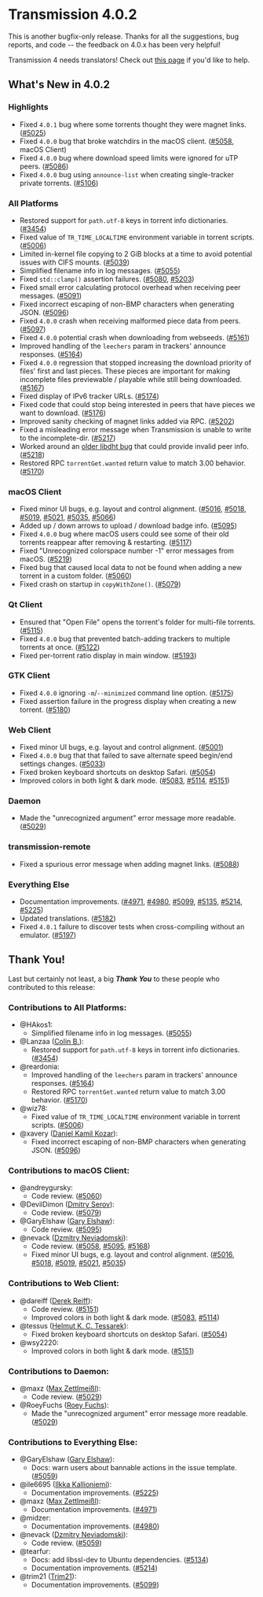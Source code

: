 # Transmission 4.0.2

This is another bugfix-only release. Thanks for all the suggestions, bug reports, and code -- the feedback on 4.0.x has been very helpful!

Transmission 4 needs translators! Check out [this page](https://github.com/transmission/transmission/blob/main/docs/Translating.md) if you'd like to help.


## What's New in 4.0.2

### Highlights

* Fixed `4.0.1` bug where some torrents thought they were magnet links. ([#5025](https://github.com/transmission/transmission/pull/5025))
* Fixed `4.0.0` bug that broke watchdirs in the macOS client. ([#5058](https://github.com/transmission/transmission/pull/5058), macOS Client)
* Fixed `4.0.0` bug where download speed limits were ignored for uTP peers. ([#5086](https://github.com/transmission/transmission/pull/5086))
* Fixed `4.0.0` bug using `announce-list` when creating single-tracker private torrents. ([#5106](https://github.com/transmission/transmission/pull/5106))

### All Platforms

* Restored support for `path.utf-8` keys in torrent info dictionaries. ([#3454](https://github.com/transmission/transmission/pull/3454))
* Fixed value of `TR_TIME_LOCALTIME` environment variable in torrent scripts. ([#5006](https://github.com/transmission/transmission/pull/5006))
* Limited in-kernel file copying to 2 GiB blocks at a time to avoid potential issues with CIFS mounts. ([#5039](https://github.com/transmission/transmission/pull/5039))
* Simplified filename info in log messages. ([#5055](https://github.com/transmission/transmission/pull/5055))
* Fixed `std::clamp()` assertion failures. ([#5080](https://github.com/transmission/transmission/pull/5080), [#5203](https://github.com/transmission/transmission/pull/5203))
* Fixed small error calculating protocol overhead when receiving peer messages. ([#5091](https://github.com/transmission/transmission/pull/5091))
* Fixed incorrect escaping of non-BMP characters when generating JSON. ([#5096](https://github.com/transmission/transmission/pull/5096))
* Fixed `4.0.0` crash when receiving malformed piece data from peers. ([#5097](https://github.com/transmission/transmission/pull/5097))
* Fixed `4.0.0` potential crash when downloading from webseeds. ([#5161](https://github.com/transmission/transmission/pull/5161))
* Improved handling of the `leechers` param in trackers' announce responses. ([#5164](https://github.com/transmission/transmission/pull/5164))
* Fixed `4.0.0` regression that stopped increasing the download priority of files' first and last pieces. These pieces are important for making incomplete files previewable / playable while still being downloaded. ([#5167](https://github.com/transmission/transmission/pull/5167))
* Fixed display of IPv6 tracker URLs. ([#5174](https://github.com/transmission/transmission/pull/5174))
* Fixed code that could stop being interested in peers that have pieces we want to download. ([#5176](https://github.com/transmission/transmission/pull/5176))
* Improved sanity checking of magnet links added via RPC. ([#5202](https://github.com/transmission/transmission/pull/5202))
* Fixed a misleading error message when Transmission is unable to write to the incomplete-dir. ([#5217](https://github.com/transmission/transmission/pull/5217))
* Worked around an [older libdht bug](https://github.com/jech/dht/issues/29) that could provide invalid peer info. ([#5218](https://github.com/transmission/transmission/pull/5218))
* Restored RPC `torrentGet.wanted` return value to match 3.00 behavior. ([#5170](https://github.com/transmission/transmission/pull/5170))

### macOS Client

* Fixed minor UI bugs, e.g. layout and control alignment. ([#5016](https://github.com/transmission/transmission/pull/5016), [#5018](https://github.com/transmission/transmission/pull/5018), [#5019](https://github.com/transmission/transmission/pull/5019), [#5021](https://github.com/transmission/transmission/pull/5021), [#5035](https://github.com/transmission/transmission/pull/5035), [#5066](https://github.com/transmission/transmission/pull/5066))
* Added up / down arrows to upload / download badge info. ([#5095](https://github.com/transmission/transmission/pull/5095))
* Fixed `4.0.0` bug where macOS users could see some of their old torrents reappear after removing & restarting. ([#5117](https://github.com/transmission/transmission/pull/5117))
* Fixed "Unrecognized colorspace number -1" error messages from macOS. ([#5219](https://github.com/transmission/transmission/pull/5219))
* Fixed bug that caused local data to not be found when adding a new torrent in a custom folder. ([#5060](https://github.com/transmission/transmission/pull/5060))
* Fixed crash on startup in `copyWithZone()`. ([#5079](https://github.com/transmission/transmission/pull/5079))

### Qt Client

* Ensured that "Open File" opens the torrent's folder for multi-file torrents. ([#5115](https://github.com/transmission/transmission/pull/5115))
* Fixed `4.0.0` bug that prevented batch-adding trackers to multiple torrents at once. ([#5122](https://github.com/transmission/transmission/pull/5122))
* Fixed per-torrent ratio display in main window. ([#5193](https://github.com/transmission/transmission/pull/5193))

### GTK Client

* Fixed `4.0.0` ignoring `-m`/`--minimized` command line option. ([#5175](https://github.com/transmission/transmission/pull/5175))
* Fixed assertion failure in the progress display when creating a new torrent. ([#5180](https://github.com/transmission/transmission/pull/5180))

### Web Client

* Fixed minor UI bugs, e.g. layout and control alignment. ([#5001](https://github.com/transmission/transmission/pull/5001))
* Fixed `4.0.0` bug that that failed to save alternate speed begin/end settings changes. ([#5033](https://github.com/transmission/transmission/pull/5033))
* Fixed broken keyboard shortcuts on desktop Safari. ([#5054](https://github.com/transmission/transmission/pull/5054))
* Improved colors in both light & dark mode. ([#5083](https://github.com/transmission/transmission/pull/5083), [#5114](https://github.com/transmission/transmission/pull/5114), [#5151](https://github.com/transmission/transmission/pull/5151))

### Daemon

* Made the "unrecognized argument" error message more readable. ([#5029](https://github.com/transmission/transmission/pull/5029))

### transmission-remote

* Fixed a spurious error message when adding magnet links. ([#5088](https://github.com/transmission/transmission/pull/5088))

### Everything Else

* Documentation improvements. ([#4971](https://github.com/transmission/transmission/pull/4971), [#4980](https://github.com/transmission/transmission/pull/4980), [#5099](https://github.com/transmission/transmission/pull/5099), [#5135](https://github.com/transmission/transmission/pull/5135), [#5214](https://github.com/transmission/transmission/pull/5214), [#5225](https://github.com/transmission/transmission/pull/5225))
* Updated translations. ([#5182](https://github.com/transmission/transmission/pull/5182))
* Fixed `4.0.1` failure to discover tests when cross-compiling without an emulator. ([#5197](https://github.com/transmission/transmission/pull/5197))

## Thank You!

Last but certainly not least, a big ***Thank You*** to these people who contributed to this release:

### Contributions to All Platforms:

* @HAkos1:
  * Simplified filename info in log messages. ([#5055](https://github.com/transmission/transmission/pull/5055))
* @Lanzaa ([Colin B.](https://github.com/Lanzaa)):
  * Restored support for `path.utf-8` keys in torrent info dictionaries. ([#3454](https://github.com/transmission/transmission/pull/3454))
* @reardonia:
  * Improved handling of the `leechers` param in trackers' announce responses. ([#5164](https://github.com/transmission/transmission/pull/5164))
  * Restored RPC `torrentGet.wanted` return value to match 3.00 behavior. ([#5170](https://github.com/transmission/transmission/pull/5170))
* @wiz78:
  * Fixed value of `TR_TIME_LOCALTIME` environment variable in torrent scripts. ([#5006](https://github.com/transmission/transmission/pull/5006))
* @xavery ([Daniel Kamil Kozar](https://github.com/xavery)):
  * Fixed incorrect escaping of non-BMP characters when generating JSON. ([#5096](https://github.com/transmission/transmission/pull/5096))

### Contributions to macOS Client:

* @andreygursky:
  * Code review. ([#5060](https://github.com/transmission/transmission/pull/5060))
* @DevilDimon ([Dmitry Serov](https://github.com/DevilDimon)):
  * Code review. ([#5079](https://github.com/transmission/transmission/pull/5079))
* @GaryElshaw ([Gary Elshaw](https://github.com/GaryElshaw)):
  * Code review. ([#5095](https://github.com/transmission/transmission/pull/5095))
* @nevack ([Dzmitry Neviadomski](https://github.com/nevack)):
  * Code review. ([#5058](https://github.com/transmission/transmission/pull/5058), [#5095](https://github.com/transmission/transmission/pull/5095), [#5168](https://github.com/transmission/transmission/pull/5168))
  * Fixed minor UI bugs, e.g. layout and control alignment. ([#5016](https://github.com/transmission/transmission/pull/5016), [#5018](https://github.com/transmission/transmission/pull/5018), [#5019](https://github.com/transmission/transmission/pull/5019), [#5021](https://github.com/transmission/transmission/pull/5021), [#5035](https://github.com/transmission/transmission/pull/5035))

### Contributions to Web Client:

* @dareiff ([Derek Reiff](https://github.com/dareiff)):
  * Code review. ([#5151](https://github.com/transmission/transmission/pull/5151))
  * Improved colors in both light & dark mode. ([#5083](https://github.com/transmission/transmission/pull/5083), [#5114](https://github.com/transmission/transmission/pull/5114))
* @tessus ([Helmut K. C. Tessarek](https://github.com/tessus)):
  * Fixed broken keyboard shortcuts on desktop Safari. ([#5054](https://github.com/transmission/transmission/pull/5054))
* @wsy2220:
  * Improved colors in both light & dark mode. ([#5151](https://github.com/transmission/transmission/pull/5151))

### Contributions to Daemon:

* @maxz ([Max Zettlmeißl](https://github.com/maxz)):
  * Code review. ([#5029](https://github.com/transmission/transmission/pull/5029))
* @RoeyFuchs ([Roey Fuchs](https://github.com/RoeyFuchs)):
  * Made the "unrecognized argument" error message more readable. ([#5029](https://github.com/transmission/transmission/pull/5029))

### Contributions to Everything Else:

* @GaryElshaw ([Gary Elshaw](https://github.com/GaryElshaw)):
  * Docs: warn users about bannable actions in the issue template. ([#5059](https://github.com/transmission/transmission/pull/5059))
* @ile6695 ([Ilkka Kallioniemi](https://github.com/ile6695)):
  * Documentation improvements. ([#5225](https://github.com/transmission/transmission/pull/5225))
* @maxz ([Max Zettlmeißl](https://github.com/maxz)):
  * Documentation improvements. ([#4971](https://github.com/transmission/transmission/pull/4971))
* @midzer:
  * Documentation improvements. ([#4980](https://github.com/transmission/transmission/pull/4980))
* @nevack ([Dzmitry Neviadomski](https://github.com/nevack)):
  * Code review. ([#5059](https://github.com/transmission/transmission/pull/5059))
* @tearfur:
  * Docs: add libssl-dev to Ubuntu dependencies. ([#5134](https://github.com/transmission/transmission/pull/5134))
  * Documentation improvements. ([#5214](https://github.com/transmission/transmission/pull/5214))
* @trim21 ([Trim21](https://github.com/trim21)):
  * Documentation improvements. ([#5099](https://github.com/transmission/transmission/pull/5099))

